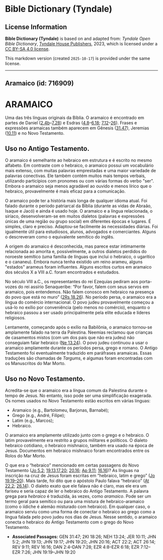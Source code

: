 # Bible Dictionary (Tyndale)

## License Information

**Bible Dictionary (Tyndale)** is based on and adapted from: _Tyndale Open Bible Dictionary_, [Tyndale House Publishers](https://tyndaleopenresources.com/), 2023, which is licensed under a [CC BY-SA 4.0 license](https://creativecommons.org/licenses/by-sa/4.0/legalcode.en).

This markdown version (created `2025-10-17`) is provided under the same license.



--------------------------------

## Aramaico (id: 716909)

ARAMAICO
========

Uma das três línguas originais da Bíblia. O aramaico é encontrado em partes de Daniel ([2\.4b](https://ref.ly/Dan2:4-Dan7:28)–[7\.28](https://ref.ly/Dan2:4-Dan7:28)) e Esdras ([4\.8](https://ref.ly/Ezra4:8-Ezra6:18)–[6\.18](https://ref.ly/Ezra4:8-Ezra6:18); [7\.12](https://ref.ly/Ezra7:12-Ezra7:26)–[26](https://ref.ly/Ezra7:12-Ezra7:26)). Frases e expressões aramaicas também aparecem em Gênesis ([31\.47](https://ref.ly/Gen31:47)), Jeremias ([10\.11](https://ref.ly/Jer10:11)) e no Novo Testamento.

Uso no Antigo Testamento.
-------------------------

O aramaico é semelhante ao hebraico em estrutura e é escrito no mesmo alfabeto. Em contraste com o hebraico, o aramaico possui um vocabulário mais extenso, com muitas palavras emprestadas e uma maior variedade de palavras conectivas. Ele também contém muitos mais tempos verbais, utilizando particípios com pronomes ou com várias formas do verbo "ser". Embora o aramaico seja menos agradável ao ouvido e menos lírico que o hebraico, provavelmente é mais eficaz para a comunicação.

O aramaico pode ter a história mais longa de qualquer idioma atual. Foi falado durante o período patriarcal da Bíblia (durante as vidas de Abraão, Isaque e Jacó) e ainda é usado hoje. O aramaico e a língua relacionada, o siríaco, desenvolveram\-se em muitos dialetos (palavras e expressões únicas de uma região ou grupo social) em diferentes épocas e lugares. É simples, claro e preciso. Adaptou\-se facilmente às necessidades diárias. Foi igualmente útil para estudiosos, alunos, advogados e comerciantes. Alguns o descreveram como o equivalente semítico do inglês.

A origem do aramaico é desconhecida, mas parece estar intimamente relacionada ao amorita e, possivelmente, a outros dialetos perdidos do noroeste semítico (uma família de línguas que inclui o hebraico, o ugarítico e o cananeu). Embora nunca tenha existido um reino arameu, alguns "estados" arameus foram influentes. Alguns escritos curtos em aramaico dos séculos X a VIII a.C. foram encontrados e estudados.

No século VIII a.C., os representantes do rei Ezequias pediram aos porta\-vozes do rei assírio Senaqueribe: “Por favor, falem com seus servos em aramaico, pois entendemos. Não falem conosco em hebraico na presença do povo que está no muro” ([2Rs 18\.26](https://ref.ly/2Kgs18:26)). No período persa, o aramaico era a língua do comércio internacional. O povo judeu provavelmente começou a usá\-lo no exílio por conveniência (pelo menos no comércio), enquanto o hebraico passou a ser usado principalmente pela elite educada e líderes religiosos.

Lentamente, começando após o exílio na Babilônia, o aramaico tornou\-se amplamente falado na terra da Palestina. Neemias reclamou que crianças de casamentos mistos (com um dos pais que não era judeu) não conseguiam falar hebraico ([Ne 13\.24](https://ref.ly/Neh13:24)). O povo judeu continuou a usar o aramaico amplamente durante os períodos persa, grego e romano. O Antigo Testamento foi eventualmente traduzido em paráfrases aramaicas. Essas traduções são chamadas de *Targums*, e algumas foram encontradas com os Manuscritos do Mar Morto.

Uso no Novo Testamento.
-----------------------

Acredita\-se que o aramaico era a língua comum da Palestina durante o tempo de Jesus. No entanto, isso pode ser uma simplificação exagerada. Os nomes usados no Novo Testamento estão escritos em várias línguas:

* Aramaico (e.g., Bartolomeu, Barjonas, Barnabé);
* Grego (e.g., André, Filipe);
* Latim (e.g., Marcos);
* Hebraico.

O aramaico era amplamente utilizado junto com o grego e o hebraico. O latim provavelmente era restrito a grupos militares e políticos. O dialeto hebraico cotidiano, o hebraico mishnaico, também era usado na época de Jesus. Documentos em hebraico mishnaico foram encontrados entre os Rolos do Mar Morto.

O que era o “hebraico” mencionado em certas passagens do Novo Testamento ([Jo 5\.2](https://ref.ly/John5:2); [19\.13,17,20](https://ref.ly/John19:13,John19:17,John19:20); [20\.16](https://ref.ly/John20:16); [Ap 9\.11](https://ref.ly/Rev9:11); [16\.16](https://ref.ly/Rev16:16))? As línguas na inscrição na cruz de Jesus foram escritas em “hebraico, latim e grego” ([Jo 19\.19–20](https://ref.ly/John19:19-John19:20)). Mais tarde, foi dito que o apóstolo Paulo falava “hebraico” ([At 22\.2](https://ref.ly/Acts22:2); [26\.14](https://ref.ly/Acts26:14)). O dialeto exato que ele falava não é claro, mas ele era um fariseu e seria capaz de ler o hebraico do Antigo Testamento. A palavra grega para *hebraico* é traduzida, às vezes, como *aramaico*. Pode ser um termo geral para semítico ou para uma mistura de hebraico\-aramaico (como o iídiche é alemão misturado com hebraico). Em qualquer caso, o aramaico serviu como uma forma de conectar o hebraico ao grego como a língua falada pelo povo judeu nos dias de Jesus. Nesse sentido, o aramaico conecta o hebraico do Antigo Testamento com o grego do Novo Testamento.

* **Associated Passages:** GEN 31:47; 2KI 18:26; NEH 13:24; JER 10:11; JHN 5:2; JHN 19:13; JHN 19:17; JHN 19:20; JHN 20:16; ACT 22:2; ACT 26:14; REV 9:11; REV 16:16; DAN 2:4–DAN 7:28; EZR 4:8–EZR 6:18; EZR 7:12–EZR 7:26; JHN 19:19–JHN 19:20

